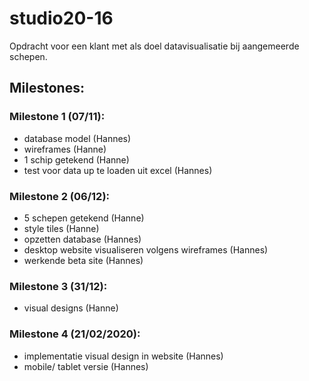 # studio20-16
Opdracht voor een klant met als doel datavisualisatie bij aangemeerde schepen.

## Milestones:

### Milestone 1 (07/11):
- database model (Hannes)
- wireframes (Hanne)
- 1 schip getekend (Hanne)
- test voor data up te loaden uit excel (Hannes)

### Milestone 2 (06/12):
- 5 schepen getekend (Hanne)
- style tiles (Hanne)
- opzetten database (Hannes)
- desktop website visualiseren volgens wireframes (Hannes)
- werkende beta site (Hannes)

### Milestone 3 (31/12):
- visual designs (Hanne)

### Milestone 4 (21/02/2020):
- implementatie visual design in website (Hannes)
- mobile/ tablet versie (Hannes)
